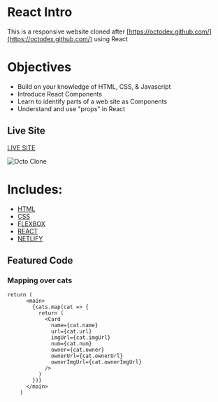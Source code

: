 # React Intro

This is a responsive website cloned after [https://octodex.github.com/](https://octodex.github.com/) using React

# Objectives

- Build on your knowledge of HTML, CSS, & Javascript
- Introduce React Components
- Learn to identify parts of a web site as Components
- Understand and use "props" in React

## Live Site

[LIVE SITE](https://react-intro-austinparvin.netlify.app/)

![Octo Clone](https://i.imgur.com/oYquAU4.png)

# Includes: 

- [HTML](https://developer.mozilla.org/en-US/docs/Web/HTML)
- [CSS](https://www.w3schools.com/css/)
- [FLEXBOX](https://developer.mozilla.org/en-US/docs/Web/CSS/CSS_Flexible_Box_Layout/Basic_Concepts_of_Flexbox)
- [REACT](https://reactjs.org/docs/getting-started.html)
- [NETLIFY](https://docs.netlify.com/?_ga=2.56383019.1272475466.1587169866-1421079835.1583768648)


## Featured Code

### Mapping over cats

```JSX
return (
      <main>
        {cats.map(cat => {
          return (
            <Card
              name={cat.name}
              url={cat.url}
              imgUrl={cat.imgUrl}
              num={cat.num}
              owner={cat.owner}
              ownerUrl={cat.ownerUrl}
              ownerImgUrl={cat.ownerImgUrl}
            />
          )
        })}
      </main>
    )
 ```
 
